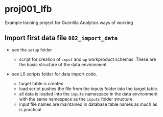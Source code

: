 # proj001_lfb
Example training project for Guerrilla Analytics ways of working

## Import first data file `002_import_data`
* see the `setup` folder
  * script for creation of `input` and `wp` workproduct schemas. These are the basic structure of the data environment

  
* see L0 scripts folder for data import code.
  * target table is created
  * load script pushes the file from the inputs folder into the target table.
  * all data is loaded into the `inputs` namespace in the data environment with the same namespace as the `inputs` folder structure.
  * input file names are maintained in database table names as much as is practical
